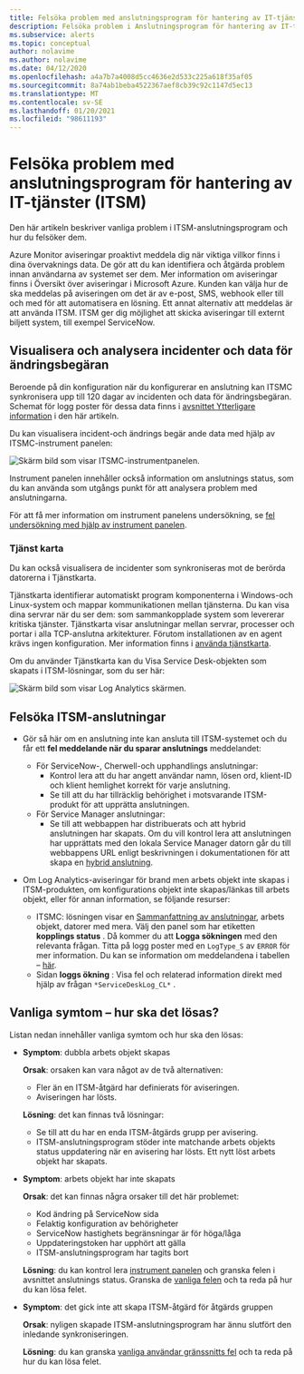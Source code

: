 ```yaml
---
title: Felsöka problem med anslutningsprogram för hantering av IT-tjänster (ITSM)
description: Felsöka problem i Anslutningsprogram för hantering av IT-tjänster (ITSM)
ms.subservice: alerts
ms.topic: conceptual
author: nolavime
ms.author: nolavime
ms.date: 04/12/2020
ms.openlocfilehash: a4a7b7a4008d5cc4636e2d533c225a618f35af05
ms.sourcegitcommit: 8a74ab1beba4522367aef8cb39c92c1147d5ec13
ms.translationtype: MT
ms.contentlocale: sv-SE
ms.lasthandoff: 01/20/2021
ms.locfileid: "98611193"
---
```

# <a name="troubleshooting-problems-in-itsm-connector"></a>Felsöka problem med anslutningsprogram för hantering av IT-tjänster (ITSM)

Den här artikeln beskriver vanliga problem i ITSM-anslutningsprogram och hur du felsöker dem.

Azure Monitor aviseringar proaktivt meddela dig när viktiga villkor finns i dina övervaknings data. De gör att du kan identifiera och åtgärda problem innan användarna av systemet ser dem. Mer information om aviseringar finns i Översikt över aviseringar i Microsoft Azure.
Kunden kan välja hur de ska meddelas på aviseringen om det är av e-post, SMS, webhook eller till och med för att automatisera en lösning. Ett annat alternativ att meddelas är att använda ITSM.
ITSM ger dig möjlighet att skicka aviseringar till externt biljett system, till exempel ServiceNow.

## <a name="visualize-and-analyze-the-incident-and-change-request-data"></a>Visualisera och analysera incidenter och data för ändringsbegäran

Beroende på din konfiguration när du konfigurerar en anslutning kan ITSMC synkronisera upp till 120 dagar av incidenten och data för ändringsbegäran. Schemat för logg poster för dessa data finns i [avsnittet Ytterligare information](./itsmc-synced-data.md) i den här artikeln.

Du kan visualisera incident-och ändrings begär ande data med hjälp av ITSMC-instrument panelen:

![Skärm bild som visar ITSMC-instrumentpanelen.](media/itsmc-overview/itsmc-overview-sample-log-analytics.png)

Instrument panelen innehåller också information om anslutnings status, som du kan använda som utgångs punkt för att analysera problem med anslutningarna.

För att få mer information om instrument panelens undersökning, se [fel undersökning med hjälp av instrument panelen](./itsmc-dashboard.md).

### <a name="service-map"></a>Tjänst karta

Du kan också visualisera de incidenter som synkroniseras mot de berörda datorerna i Tjänstkarta.

Tjänstkarta identifierar automatiskt program komponenterna i Windows-och Linux-system och mappar kommunikationen mellan tjänsterna. Du kan visa dina servrar när du ser dem: som sammankopplade system som levererar kritiska tjänster. Tjänstkarta visar anslutningar mellan servrar, processer och portar i alla TCP-anslutna arkitekturer. Förutom installationen av en agent krävs ingen konfiguration. Mer information finns i [använda tjänstkarta](../insights/service-map.md).

Om du använder Tjänstkarta kan du Visa Service Desk-objekten som skapats i ITSM-lösningar, som du ser här:

![Skärm bild som visar Log Analytics skärmen.](media/itsmc-overview/itsmc-overview-integrated-solutions.png)

## <a name="troubleshoot-itsm-connections"></a>Felsöka ITSM-anslutningar

- Gör så här om en anslutning inte kan ansluta till ITSM-systemet och du får ett **fel meddelande när du sparar anslutnings** meddelandet:
   - För ServiceNow-, Cherwell-och upphandlings anslutningar:  
     - Kontrol lera att du har angett användar namn, lösen ord, klient-ID och klient hemlighet korrekt för varje anslutning.  
     - Se till att du har tillräcklig behörighet i motsvarande ITSM-produkt för att upprätta anslutningen.  
   - För Service Manager anslutningar:  
     - Se till att webbappen har distribuerats och att hybrid anslutningen har skapats. Om du vill kontrol lera att anslutningen har upprättats med den lokala Service Manager datorn går du till webbappens URL enligt beskrivningen i dokumentationen för att skapa en [hybrid anslutning](./itsmc-connections-scsm.md#configure-the-hybrid-connection).  

- Om Log Analytics-aviseringar för brand men arbets objekt inte skapas i ITSM-produkten, om konfigurations objekt inte skapas/länkas till arbets objekt, eller för annan information, se följande resurser:
   -  ITSMC: lösningen visar en [Sammanfattning av anslutningar](itsmc-dashboard.md), arbets objekt, datorer med mera. Välj den panel som har etiketten **kopplings status** . Då kommer du att **Logga sökningen** med den relevanta frågan. Titta på logg poster med en `LogType_S` av `ERROR` för mer information.
   Du kan se information om meddelandena i tabellen – [här](itsmc-dashboard-errors.md).
   - Sidan **loggs ökning** : Visa fel och relaterad information direkt med hjälp av frågan `*ServiceDeskLog_CL*` .

## <a name="common-symptoms---how-should-it-be-resolved"></a>Vanliga symtom – hur ska det lösas?

Listan nedan innehåller vanliga symtom och hur ska den lösas:

* **Symptom**: dubbla arbets objekt skapas

    **Orsak**: orsaken kan vara något av de två alternativen:
    * Fler än en ITSM-åtgärd har definierats för aviseringen.
    * Aviseringen har lösts.

    **Lösning**: det kan finnas två lösningar:
    * Se till att du har en enda ITSM-åtgärds grupp per avisering.
    * ITSM-anslutningsprogram stöder inte matchande arbets objekts status uppdatering när en avisering har lösts. Ett nytt löst arbets objekt har skapats.
* **Symptom**: arbets objekt har inte skapats

    **Orsak**: det kan finnas några orsaker till det här problemet:
    * Kod ändring på ServiceNow sida
    * Felaktig konfiguration av behörigheter
    * ServiceNow hastighets begränsningar är för höga/låga
    * Uppdateringstoken har upphört att gälla
    * ITSM-anslutningsprogram har tagits bort

    **Lösning**: du kan kontrol lera [instrument panelen](itsmc-dashboard.md) och granska felen i avsnittet anslutnings status. Granska de [vanliga felen](itsmc-dashboard-errors.md) och ta reda på hur du kan lösa felet.

* **Symptom**: det gick inte att skapa ITSM-åtgärd för åtgärds gruppen

    **Orsak**: nyligen skapade ITSM-anslutningsprogram har ännu slutfört den inledande synkroniseringen.

    **Lösning**: du kan granska [vanliga användar gränssnitts fel](itsmc-dashboard-errors.md#ui-common-errors) och ta reda på hur du kan lösa felet.